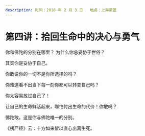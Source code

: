 ```yaml
---
description: 时间：2018 年 2 月 3 日   地点：上海茶馆
---
```


# 第四讲：拾回生命中的决心与勇气

你和佛陀的分别在哪里？ 为什么你总妥协于世俗？

其实你是妥协于自己。

你敢说你的一切不是你所选择的吗？

你难道看不出当下每一刻你都可以转变自己吗？

你太容易放过自己了！

让自己的生命鲜活起来，哪怕付出生命的代价！你敢吗？

佛陀敢。这是你与佛陀唯一的分别。

《楞严经》云：十方如来皆以直心出离生死。

